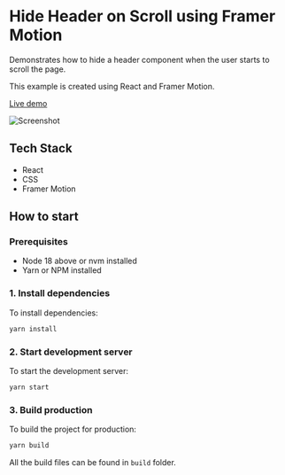 # Hide Header on Scroll using Framer Motion

Demonstrates how to hide a header component when the user starts to scroll the page.

This example is created using React and Framer Motion.


[Live demo](https://icelam.github.io/just-for-fun/hide-header-on-scroll/)

![Screenshot](./demo.gif)

## Tech Stack

- React
- CSS
- Framer Motion

## How to start

### Prerequisites

- Node 18 above or nvm installed
- Yarn or NPM installed

### 1. Install dependencies

To install dependencies:

```bash
yarn install
```

### 2. Start development server

To start the development server:

```bash
yarn start
```

### 3. Build production

To build the project for production:

```bash
yarn build
```

All the build files can be found in `build` folder.
